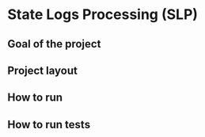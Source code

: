 # State Logs Processing (SLP)

## Goal of the project

## Project layout

## How to run

## How to run tests
